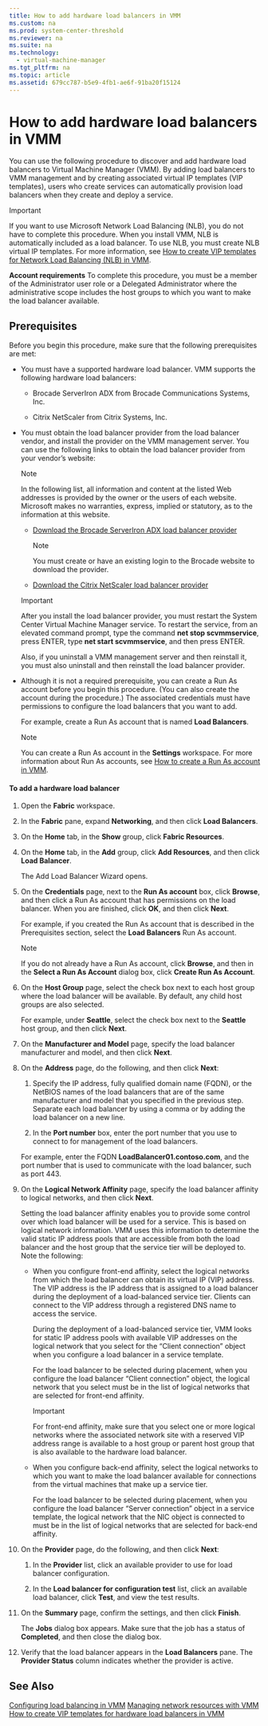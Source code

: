 ```yaml
---
title: How to add hardware load balancers in VMM
ms.custom: na
ms.prod: system-center-threshold
ms.reviewer: na
ms.suite: na
ms.technology: 
  - virtual-machine-manager
ms.tgt_pltfrm: na
ms.topic: article
ms.assetid: 679cc787-b5e9-4fb1-ae6f-91ba20f15124
---
```

# How to add hardware load balancers in VMM
You can use the following procedure to discover and add hardware load balancers to Virtual Machine Manager (VMM). By adding load balancers to VMM management and by creating associated virtual IP templates (VIP templates), users who create services can automatically provision load balancers when they create and deploy a service.

> [!IMPORTANT]
> If you want to use Microsoft Network Load Balancing (NLB), you do not have to complete this procedure. When you install VMM, NLB is automatically included as a load balancer. To use NLB, you must create NLB virtual IP templates. For more information, see [How to create VIP templates for Network Load Balancing &#40;NLB&#41; in VMM](How-to-create-VIP-templates-for-Network-Load-Balancing--NLB--in-VMM.md).

**Account requirements** To complete this procedure, you must be a member of the Administrator user role or a Delegated Administrator where the administrative scope includes the host groups to which you want to make the load balancer available.

## Prerequisites
Before you begin this procedure, make sure that the following prerequisites are met:

-   You must have a supported hardware load balancer. VMM supports the following hardware load balancers:

    -   Brocade ServerIron ADX from Brocade Communications Systems, Inc.

    -   Citrix NetScaler from Citrix Systems, Inc.

-   You must obtain the load balancer provider from the load balancer vendor, and install the provider on the VMM management server. You can use the following links to obtain the load balancer provider from your vendor’s website:

    > [!NOTE]
    > In the following list, all information and content at the listed Web addresses is provided by the owner or the users of each website. Microsoft makes no warranties, express, implied or statutory, as to the information at this website.

    -   [Download the Brocade ServerIron ADX load balancer provider](http://www.brocade.com/partnerships/technology-alliance-partners/partner-details/microsoft/microsoft-systems-center/index.page)

        > [!NOTE]
        > You must create or have an existing login to the Brocade website to download the provider.

    -   [Download the Citrix NetScaler load balancer provider](https://www.citrix.com/community.html)

    > [!IMPORTANT]
    > After you install the load balancer provider, you must restart the System Center Virtual Machine Manager service. To restart the service, from an elevated command prompt, type the command **net stop scvmmservice**, press ENTER, type **net start scvmmservice**, and then press ENTER.
    > 
    > Also, if you uninstall a VMM management server and then reinstall it, you must also uninstall and then reinstall the load balancer provider.

-   Although it is not a required prerequisite, you can create a Run As account before you begin this procedure. (You can also create the account during the procedure.) The associated credentials must have permissions to configure the load balancers that you want to add.

    For example, create a Run As account that is named **Load Balancers**.

    > [!NOTE]
    > You can create a Run As account in the **Settings** workspace. For more information about Run As accounts, see [How to create a Run As account in VMM](How-to-create-a-Run-As-account-in-VMM.md).

#### To add a hardware load balancer

1.  Open the **Fabric** workspace.

2.  In the **Fabric** pane, expand **Networking**, and then click **Load Balancers**.

3.  On the **Home** tab, in the **Show** group, click **Fabric Resources**.

4.  On the **Home** tab, in the **Add** group, click **Add Resources**, and then click **Load Balancer**.

    The Add Load Balancer Wizard opens.

5.  On the **Credentials** page, next to the **Run As account** box, click **Browse**, and then click a Run As account that has permissions on the load balancer. When you are finished, click **OK**, and then click **Next**.

    For example, if you created the Run As account that is described in the Prerequisites section, select the **Load Balancers** Run As account.

    > [!NOTE]
    > If you do not already have a Run As account, click **Browse**, and then in the **Select a Run As Account** dialog box, click **Create Run As Account**.

6.  On the **Host Group** page, select the check box next to each host group where the load balancer will be available. By default, any child host groups are also selected.

    For example, under **Seattle**, select the check box next to the **Seattle** host group, and then click **Next**.

7.  On the **Manufacturer and Model** page, specify the load balancer manufacturer and model, and then click **Next**.

8.  On the **Address** page, do the following, and then click **Next**:

    1.  Specify the IP address, fully qualified domain name (FQDN), or the NetBIOS names of the load balancers that are of the same manufacturer and model that you specified in the previous step. Separate each load balancer by using a comma or by adding the load balancer on a new line.

    2.  In the **Port number** box, enter the port number that you use to connect to for management of the load balancers.

    For example, enter the FQDN **LoadBalancer01.contoso.com**, and the port number that is used to communicate with the load balancer, such as port 443.

9. On the **Logical Network Affinity** page, specify the load balancer affinity to logical networks, and then click **Next**.

    Setting the load balancer affinity enables you to provide some control over which load balancer will be used for a service. This is based on logical network information. VMM uses this information to determine the valid static IP address pools that are accessible from both the load balancer and the host group that the service tier will be deployed to. Note the following:

    -   When you configure front-end affinity, select the logical networks from which the load balancer can obtain its virtual IP (VIP) address. The VIP address is the IP address that is assigned to a load balancer during the deployment of a load-balanced service tier. Clients can connect to the VIP address through a registered DNS name to access the service.

        During the deployment of a load-balanced service tier, VMM looks for static IP address pools with available VIP addresses on the logical network that you select for the “Client connection” object when you configure a load balancer in a service template.

        For the load balancer to be selected during placement, when you configure the load balancer “Client connection” object, the logical network that you select must be in the list of logical networks that are selected for front-end affinity.

        > [!IMPORTANT]
        > For front-end affinity, make sure that you select one or more logical networks where the associated network site with a reserved VIP address range is available to a host group or parent host group that is also available to the hardware load balancer.

    -   When you configure back-end affinity, select the logical networks to which you want to make the load balancer available for connections from the virtual machines that make up a service tier.

        For the load balancer to be selected during placement, when you configure the load balancer “Server connection” object in a service template, the logical network that the NIC object is connected to must be in the list of logical networks that are selected for back-end affinity.

10. On the **Provider** page, do the following, and then click **Next**:

    1.  In the **Provider** list, click an available provider to use for load balancer configuration.

    2.  In the **Load balancer for configuration test** list, click an available load balancer, click **Test**, and view the test results.

11. On the **Summary** page, confirm the settings, and then click **Finish**.

    The **Jobs** dialog box appears. Make sure that the job has a status of **Completed**, and then close the dialog box.

12. Verify that the load balancer appears in the **Load Balancers** pane. The **Provider Status** column indicates whether the provider is active.

## See Also
[Configuring load balancing in VMM](Configuring-load-balancing-in-VMM.md)
[Managing network resources with VMM](Managing-network-resources-with-VMM.md)
[How to create VIP templates for hardware load balancers in VMM](How-to-create-VIP-templates-for-hardware-load-balancers-in-VMM.md)



